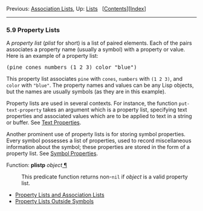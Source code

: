 <!DOCTYPE html>
<!-- saved from url=(0077)https://www.gnu.org/software/emacs/manual/html_node/elisp/Property-Lists.html -->
<html><!-- Created by GNU Texinfo 7.0.3, https://www.gnu.org/software/texinfo/ --><head><meta http-equiv="Content-Type" content="text/html; charset=UTF-8">

<title>Property Lists (GNU Emacs Lisp Reference Manual)</title>

<meta name="description" content="Property Lists (GNU Emacs Lisp Reference Manual)">
<meta name="keywords" content="Property Lists (GNU Emacs Lisp Reference Manual)">
<meta name="resource-type" content="document">
<meta name="distribution" content="global">
<meta name="Generator" content="makeinfo">
<meta name="viewport" content="width=device-width,initial-scale=1">

<link rev="made" href="mailto:bug-gnu-emacs@gnu.org">
<link rel="icon" type="image/png" href="https://www.gnu.org/graphics/gnu-head-mini.png">
<meta name="ICBM" content="42.256233,-71.006581">
<meta name="DC.title" content="gnu.org">
<style type="text/css">
@import url('/software/emacs/manual.css');
</style>
</head>

<body lang="en">
<div class="section-level-extent" id="Property-Lists">
<div class="nav-panel">
<p>
Previous: <a href="https://www.gnu.org/software/emacs/manual/html_node/elisp/Association-Lists.html" accesskey="p" rel="prev">Association Lists</a>, Up: <a href="https://www.gnu.org/software/emacs/manual/html_node/elisp/Lists.html" accesskey="u" rel="up">Lists</a> &nbsp; [<a href="https://www.gnu.org/software/emacs/manual/html_node/elisp/index.html#SEC_Contents" title="Table of contents" rel="contents">Contents</a>][<a href="https://www.gnu.org/software/emacs/manual/html_node/elisp/Index.html" title="Index" rel="index">Index</a>]</p>
</div>
<hr>
<h3 class="section" id="Property-Lists-1">5.9 Property Lists</h3>
<a class="index-entry-id" id="index-property-list"></a>
<a class="index-entry-id" id="index-plist"></a>

<p>A <em class="dfn">property list</em> (<em class="dfn">plist</em> for short) is a list of paired
elements.  Each of the pairs associates a property name (usually a
symbol) with a property or value.  Here is an example of a property
list:
</p>
<div class="example">
<pre class="example-preformatted">(pine cones numbers (1 2 3) color "blue")
</pre></div>

<p>This property list associates <code class="code">pine</code> with <code class="code">cones</code>,
<code class="code">numbers</code> with <code class="code">(1 2 3)</code>, and <code class="code">color</code> with
<code class="code">"blue"</code>.  The property names and values can be any Lisp objects,
but the names are usually symbols (as they are in this example).
</p>
<p>Property lists are used in several contexts.  For instance, the
function <code class="code">put-text-property</code> takes an argument which is a
property list, specifying text properties and associated values which
are to be applied to text in a string or buffer.  See <a class="xref" href="https://www.gnu.org/software/emacs/manual/html_node/elisp/Text-Properties.html">Text Properties</a>.
</p>
<p>Another prominent use of property lists is for storing symbol
properties.  Every symbol possesses a list of properties, used to
record miscellaneous information about the symbol; these properties
are stored in the form of a property list.  See <a class="xref" href="https://www.gnu.org/software/emacs/manual/html_node/elisp/Symbol-Properties.html">Symbol Properties</a>.
</p>
<dl class="first-deffn first-defun-alias-first-deffn">
<dt class="deffn defun-alias-deffn" id="index-plistp"><span class="category-def">Function: </span><span><strong class="def-name">plistp</strong> <var class="def-var-arguments">object</var><a class="copiable-link" href="https://www.gnu.org/software/emacs/manual/html_node/elisp/Property-Lists.html#index-plistp"> ¶</a></span></dt>
<dd><p>This predicate function returns non-<code class="code">nil</code> if <var class="var">object</var> is a
valid property list.
</p></dd></dl>


<ul class="mini-toc">
<li><a href="https://www.gnu.org/software/emacs/manual/html_node/elisp/Plists-and-Alists.html" accesskey="1">Property Lists and Association Lists</a></li>
<li><a href="https://www.gnu.org/software/emacs/manual/html_node/elisp/Plist-Access.html" accesskey="2">Property Lists Outside Symbols</a></li>
</ul>
</div>





</body></html>